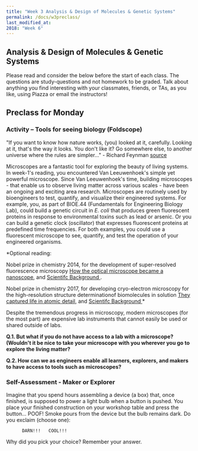 ```yaml
---
title: "Week 3 Analysis & Design of Molecules & Genetic Systems"
permalink: /docs/w3preclass/
last_modified_at: 
2018: "Week 6"
---
```

## Analysis & Design of Molecules & Genetic Systems
Please read and consider the below before the start of each class.
The questions are study-questions and not homework to be graded.
Talk about anything you find interesting with your classmates, friends, or TAs, as you like, using Piazza or email the instructors!

## Preclass for Monday

### Activity – Tools for seeing biology (Foldscope)

"If you want to know how nature works, (you) looked at it, carefully. Looking at it, that's the way it looks.  You don't like it? Go somewhere else, to another universe where the rules are simpler..." - Richard Feynman [source](https://www.youtube.com/watch?v=eLQ2atfqk2c&t=24m2s)

Microscopes are a fantastic tool for exploring the beauty of living systems.  
In week-1's reading, you encountered Van Leeuwenhoek's simple yet powerful microscope.  Since Van Leeuwenhoek's time, building microscopes - that enable us to observe living matter across various scales - have been an ongoing and exciting area research. Microscopes are routinely used by bioengineers to test, quantify, and visualize their engineered systems. 
For example, you, as part of BIOE.44 (Fundamentals for Engineering Biology Lab), could build a genetic circuit in *E. coli* that produces green fluorescent proteins in response to environmental toxins such as lead or arsenic. Or you can build a genetic clock (oscillator) that expresses fluorescent proteins at predefined time frequencies. For both examples, you could use a fluorescent microscope to see, quantify, and test the operation of your engineered organisms.  

*Optional reading: 

Nobel prize in chemistry 2014, for the development of super-resolved fluorescence microscopy [How the optical microscope became a nanoscope](https://www.nobelprize.org/uploads/2018/06/popular-chemistryprize2014.pdf), and [Scientifc Background ](https://www.nobelprize.org/uploads/2018/06/advanced-chemistryprize2014.pdf).  

Nobel prize in chemistry 2017, for developing cryo-electron microscopy for the high-resolution structure determinationof biomolecules in solution [They captured life in atomic detail](https://www.nobelprize.org/uploads/2018/06/popular-chemistryprize2017.pdf), and [Scientifc Background ](https://www.nobelprize.org/uploads/2018/06/advanced-chemistryprize2017.pdf)*

Despite the tremendous progress in microscopy, modern microscopes (for the most part) are expensive lab instruments that cannot easily be used or shared outside of labs. 

**Q.1. But what if you do not have access to a lab with a microscope?  
(Wouldn't it be nice to take your microscope with you wherever you go to explore the living matter?**  

**Q.2. How can we as engineers enable all learners, explorers, and makers to have access to tools such as microscopes?**


### Self-Assessment - Maker or Explorer

Imagine that you spend hours assembling a device (a box) that, once finished, is supposed to power a light bulb when a button is pushed. You place your finished construction on your workshop table and press the button... POOF! Smoke pours from the device but the bulb remains dark. Do you exclaim (choose one):

          DARN!!! 	COOL!!!

Why did you pick your choice? Remember your answer. 
